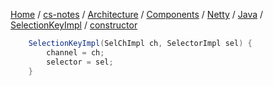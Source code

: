 [Home](https://mengxianbin.github.io) /
[cs-notes](https://mengxianbin.github.io/cs-notes/site) /
[Architecture](https://mengxianbin.github.io/cs-notes/site/Architecture) /
[Components](https://mengxianbin.github.io/cs-notes/site/Architecture/Components) /
[Netty](https://mengxianbin.github.io/cs-notes/site/Architecture/Components/Netty) /
[Java](https://mengxianbin.github.io/cs-notes/site/Architecture/Components/Netty/Java) /
[SelectionKeyImpl](https://mengxianbin.github.io/cs-notes/site/Architecture/Components/Netty/Java/SelectionKeyImpl) /
[constructor](https://mengxianbin.github.io/cs-notes/site/Architecture/Components/Netty/Java/SelectionKeyImpl/constructor)

```java
    SelectionKeyImpl(SelChImpl ch, SelectorImpl sel) {
        channel = ch;
        selector = sel;
    }
```
